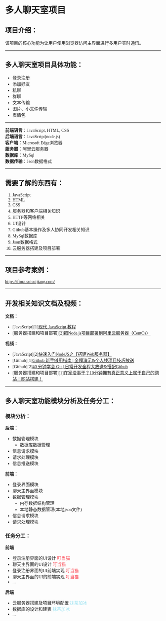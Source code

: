 <font face="仿宋">

# **多人聊天室项目**

## **项目介绍**：

该项目的核心功能为让用户使用浏览器访问主界面进行多用户实时通讯。

---


## **多人聊天室项目具体功能**：

- 登录注册
- 添加好友
- 私聊
- 群聊
- 文本传输
- 图片、小文件传输
- 表情包

---

**前端语言**：JavaScript, HTML, CSS  
**后端语言**：JavaScript(node.js)  
**客户端**：Microsoft Edge浏览器  
**服务器**：阿里云服务器  
**数据库**：MySql  
**数据传输**：Json数据格式

---

## **需要了解的东西有**：
1. JavaScript
2. HTML
3. CSS
4. 服务器和客户端相关知识
5. HTTP等网络相关
6. UI设计
7. Github基本操作及多人协同开发相关知识
8. MySql数据库
9. Json数据格式
10. 云服务器搭建及项目部署

---

## **项目参考案例**：
https://fiora.suisuijiang.com/

---

## **开发相关知识文档及视频**：

**文档：**  
- [JavaScript][1][现代 JavaScript 教程](https://zh.javascript.info/)
- [服务器搭建和项目部署][2][把Node.js项目部署到阿里云服务器（CentOs）](https://segmentfault.com/a/1190000004051670)

**视频：**  
- [JavaScript][2][快速入门NodeJS之【搭建Web服务器】](https://www.bilibili.com/video/BV1KX4y1K7uz?spm_id_from=333.999.0.0)
- [Github][1][Github 新手够用指南 | 全程演示&个人找项目技巧放送](https://www.bilibili.com/video/BV1e541137Tc?spm_id_from=333.999.0.0)
- [Github][2][40 分钟学会 Git | 日常开发全程大放送&搭配Github](https://www.bilibili.com/video/BV1db4y1d79C?spm_id_from=333.999.0.0)
- [服务器搭建和项目部署][1][在家没事干？10分钟拥有真正意义上属于自己的网站！网站搭建！](https://www.bilibili.com/video/BV1D7411B7Yf/?spm_id_from=333.788.recommend_more_video.-1)

---

## **多人聊天室功能模块分析及任务分工：**

### **模块分析**：


**后端：**
- 数据管理模块
  - 数据库数据管理 
- 信息请求模块
- 请求处理模块
- 信息推送模块

**前端：**
- 登录界面模块
- 聊天主界面模块
- 数据管理模块
  - 内存数据结构管理
  - 本地静态数据管理(本地json文件)
- 信息请求模块
- 请求处理模块

### **任务分工**：

**前端**

- 登录注册界面的UI设计 <font color=#fb4551>叮当猫</font>
- 聊天主界面的UI设计  <font color=#fb4551>叮当猫</font>
- 登录注册界面的UI前端实现 <font color=#fb4551>叮当猫</font>
- 聊天主界面的UI的前端实现  <font color=#fb4551>叮当猫</font>
- ...

**后端**

- 云服务器搭建及项目环境配置 <font color=#97e1f1>抹茶加冰</font>
- 数据库的设计和建表 <font color=#97e1f1>抹茶加冰</font>
- ...

</font>